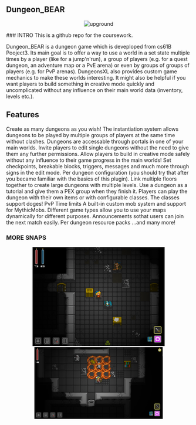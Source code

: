 ## Dungeon_BEAR
<p align="center">
      <img src="images/.png" width="360" alt="upground">
</p>
### INTRO
This is a github repo for the coursework.

Dungeon_BEAR is a dungeon game which is deveploped from cs61B Pooject3. Its main goal is to offer a way to use a world in a set state multiple times by a player (like for a jump'n'run), a group of players (e.g. for a quest dungeon, an adventure map or a PvE arena) or even by groups of groups of players (e.g. for PvP arenas). DungeonsXL also provides custom game mechanics to make these worlds interesting. It might also be helpful if you want players to build something in creative mode quickly and uncomplicated without any influence on their main world data (inventory, levels etc.).

## Features
Create as many dungeons as you wish!
The instantiation system allows dungeons to be played by multiple groups of players at the same time without clashes.
Dungeons are accessable through portals in one of your main worlds. 
Invite players to edit single dungeons without the need to give them any further permissions. 
Allow players to build in creative mode safely without any influence to their game progress in the main worlds!
Set checkpoints, breakable blocks, triggers, messages and much more through signs in the edit mode. 
Per dungeon configuration (you should try that after you became familiar with the basics of this plugin). 
Link multiple floors together to create large dungeons with multiple levels. 
Use a dungeon as a tutorial and give them a PEX group when they finish it.
Players can play the dungeon with their own items or with configurable classes.
The classes support doges!
PvP
Time limits
A built-in custom mob system and support for MythicMobs. 
Different game types allow you to use your maps dynamically for different purposes. 
Announcements sothat users can join the next match easily. 
Per dungeon resource packs
...and many more!
### MORE SNAPS

    
<p align="center">
      <img src="images/ipad_rackan.png" width="360" alt="upground">
     <img src="images/ss_fe4257306889594164db0523a9ef7406ddc17e64.1920x1080.jpg" width="350" alt="upground">

   
</p>

